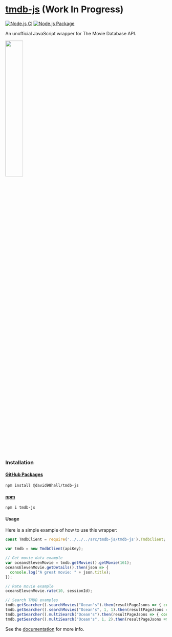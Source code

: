 # [tmdb-js](https://github.com/david98hall/tmdb-js) (Work In Progress)
[![Node.js CI](https://github.com/david98hall/tmdb-js/workflows/Node.js%20CI/badge.svg)](https://github.com/david98hall/tmdb-js/actions?query=workflow%3A%22Node.js+CI%22)
[![Node.js Package](https://github.com/david98hall/tmdb-js/workflows/Node.js%20Package/badge.svg)](https://github.com/david98hall/tmdb-js/actions?query=workflow%3A%22Node.js+Package%22)

An unofficial JavaScript wrapper for The Movie Database API.

[<img src="https://www.themoviedb.org/assets/2/v4/logos/v2/blue_long_2-9665a76b1ae401a510ec1e0ca40ddcb3b0cfe45f1d51b77a308fea0845885648.svg" width="33%">](https://www.themoviedb.org/)

### Installation

#### [GitHub Packages](https://github.com/david98hall/tmdb-js/packages/303001)
```
npm install @david98hall/tmdb-js
```

#### [npm](https://www.npmjs.com/package/tmdb-js)
```
npm i tmdb-js
```

#### Usage
Here is a simple example of how to use this wrapper:
```javascript
const TmdbClient = require('../../../src/tmdb-js/tmdb-js').TmdbClient;

var tmdb = new TmdbClient(apiKey);

// Get movie data example
var oceansElevenMovie = tmdb.getMovies().getMovie(161);
oceansElevenMovie.getDetails().then(json => {
  console.log("A great movie: " + json.title);
});

// Rate movie example
oceansElevenMovie.rate(10, sessionId);

// Search TMDB examples
tmdb.getSearcher().searchMovies("Ocean's").then(resultPageJsons => { console.log(resultPageJsons.length) });
tmdb.getSearcher().searchMovies("Ocean's", 1, 1).then(resultPageJsons => { console.log(resultPageJsons.length) });
tmdb.getSearcher().multiSearch("Ocean's").then(resultPageJsons => { console.log(resultPageJsons.length) });
tmdb.getSearcher().multiSearch("Ocean's", 1, 2).then(resultPageJsons => { console.log(resultPageJsons.length) });
```

See the [documentation](https://david98hall.github.io/tmdb-js/) for more info.
